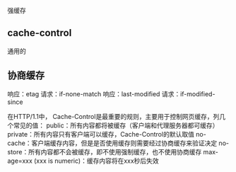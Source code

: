 强缓存
## cache-control
通用的


## 协商缓存

响应：etag  请求：if-none-match
响应：last-modified 请求：if-modified-since


在HTTP/1.1中，
Cache-Control是最重要的规则，主要用于控制网页缓存，列几个常见的值：
public：所有内容都将被缓存（客户端和代理服务器都可缓存）
private：所有内容只有客户端可以缓存，Cache-Control的默认取值
no-cache：客户端缓存内容，但是是否使用缓存则需要经过协商缓存来验证决定
no-store：所有内容都不会被缓存，即不使用强制缓存，也不使用协商缓存
max-age=xxx (xxx is numeric)：缓存内容将在xxx秒后失效